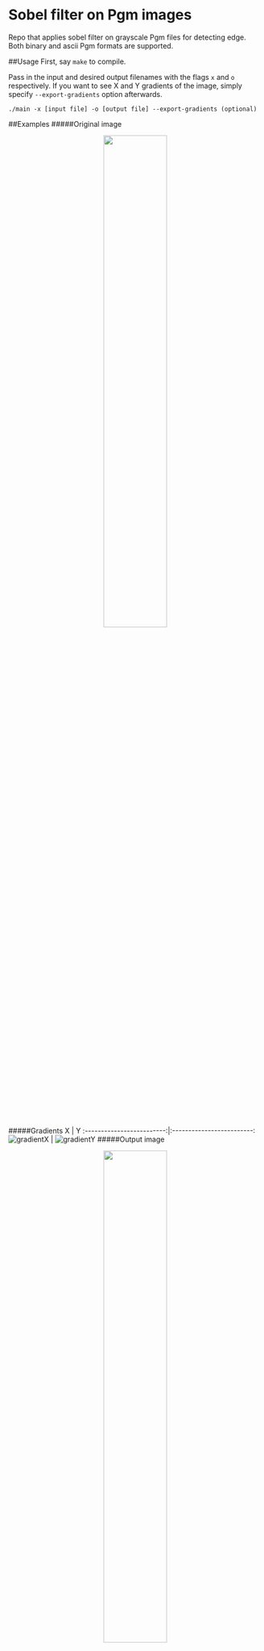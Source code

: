 # Sobel filter on Pgm images

Repo that applies sobel filter on grayscale Pgm files for detecting edge.
Both binary and ascii Pgm formats are supported.

##Usage
First, say `make` to compile.

Pass in the input and desired output filenames with the flags `x` and `o` respectively. 
If you want to see X and Y gradients of the image, simply specify `--export-gradients` option afterwards. 
```shell script
./main -x [input file] -o [output file] --export-gradients (optional)
```

##Examples
#####Original image
<p align="center">
  <img width="50%" src="https://user-images.githubusercontent.com/33388526/98713123-44ba6700-2398-11eb-956f-2d84ba3d0fe1.png">
</p>

#####Gradients
X             |  Y
:-------------------------:|:-------------------------:
![gradientX](https://user-images.githubusercontent.com/33388526/98713129-4552fd80-2398-11eb-98f3-b940552d0223.png) | ![gradientY](https://user-images.githubusercontent.com/33388526/98713132-45eb9400-2398-11eb-9d7c-7213de00d7c4.png)
#####Output image
<p align="center">
  <img width="50%" src="https://user-images.githubusercontent.com/33388526/98713134-45eb9400-2398-11eb-8a6e-c15ce57f34ec.png">
</p>


#####Original image
<p align="center">
  <img width="50%" src="https://user-images.githubusercontent.com/33388526/98713704-fbb6e280-2398-11eb-84ab-5efe2eec7a2c.png">
</p>

#####Output image
<p align="center">
  <img width="50%" src="https://user-images.githubusercontent.com/33388526/98713703-fa85b580-2398-11eb-9377-02ed6e59a8a0.png">
</p>
